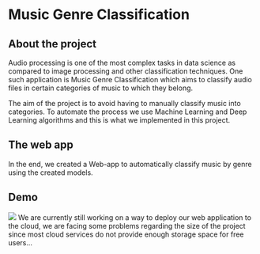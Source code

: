 # Music Genre Classification
## About the project
Audio processing is one of the most complex tasks in data science as compared to image processing and other classification techniques. One such application is Music Genre Classification which aims to classify audio files in certain categories of music to which they belong.

The aim of the project is to avoid having to manually classify music into categories. To automate the process we use Machine Learning and Deep Learning algorithms and this is what we implemented in this project.

## The web app
In the end, we created a Web-app to automatically classify music by genre using the created models.

## Demo
![](https://github.com/ychafiqui/music-genre-class/blob/main/demo.gif)
We are currently still working on a way to deploy our web application to the cloud, we are facing some problems regarding the size of the project since most cloud services do not provide enough storage space for free users...
